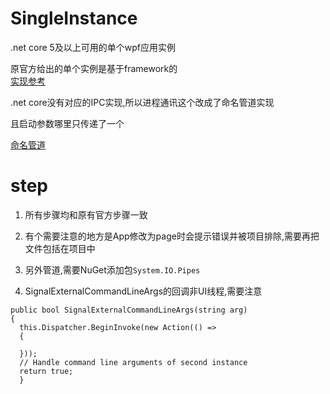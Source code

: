 # SingleInstance
.net core 5及以上可用的单个wpf应用实例


原官方给出的单个实例是基于framework的  
[实现参考](https://codereview.stackexchange.com/questions/20871/single-instance-wpf-application)  

.net core没有对应的IPC实现,所以进程通讯这个改成了命名管道实现  

且启动参数哪里只传递了一个

[命名管道](https://docs.microsoft.com/zh-cn/dotnet/standard/io/how-to-use-named-pipes-for-network-interprocess-communication)  

# step
1. 所有步骤均和原有官方步骤一致
  
2. 有个需要注意的地方是App修改为page时会提示错误并被项目排除,需要再把文件包括在项目中

3. 另外管道,需要NuGet添加包`System.IO.Pipes`  
  
4. SignalExternalCommandLineArgs的回调非UI线程,需要注意
~~~
public bool SignalExternalCommandLineArgs(string arg)
{
  this.Dispatcher.BeginInvoke(new Action(() =>
  {
    
  }));
  // Handle command line arguments of second instance
  return true;
  }
~~~
